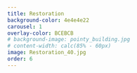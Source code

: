 ```yaml
---
title: Restoration
background-color: 4e4e4e22
carousel: 1
overlay-color: BCEBCB
# background-image: pointy_building.jpg
# content-width: calc(85% - 60px)
image: Restoration_40.jpg
order: 6
---
```

